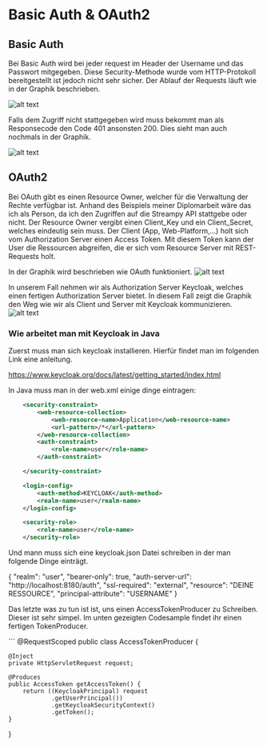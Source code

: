# Basic Auth & OAuth2
## Basic Auth
Bei Basic Auth wird bei jeder request im Header der Username und das Passwort mitgegeben. Diese Security-Methode wurde vom HTTP-Protokoll bereitgestellt ist jedoch nicht sehr sicher. 
Der Ablauf der Requests läuft wie in der Graphik beschrieben.

![alt text](https://github.com/1819-5ahif-nvs/1819-5ahif-nvs-assignment04-referate-DaStanzel/tree/master/IMG/basicauth1.png)

Falls dem Zugriff nicht stattgegeben wird muss bekommt man als Responsecode den Code 401 ansonsten 200. Dies sieht man auch nochmals in der Graphik.

![alt text](https://github.com/1819-5ahif-nvs/1819-5ahif-nvs-assignment04-referate-DaStanzel/tree/master/IMG/basicauth.png)

## OAuth2
Bei OAuth gibt es einen Resource Owner, welcher für die Verwaltung der Rechte verfügbar ist. Anhand des Beispiels meiner Diplomarbeit wäre das ich als Person, da ich den Zugriffen auf die Streampy API stattgebe oder nicht.
Der Resource Owner vergibt einen Client_Key und ein Client_Secret, welches eindeutig sein muss. Der Client (App, Web-Platform,...) holt sich vom Authorization Server einen Access Token. Mit diesem Token kann der User die Ressourcen abgreifen, die er sich vom Resource Server mit REST-Requests holt.

In der Graphik wird beschrieben wie OAuth funktioniert.
![alt text](https://github.com/1819-5ahif-nvs/1819-5ahif-nvs-assignment04-referate-DaStanzel/tree/master/IMG/Oauth.png)

In unserem Fall nehmen wir als Authorization Server Keycloak, welches einen fertigen Authorization Server bietet.
In diesem Fall zeigt die Graphik den Weg wie wir als Client und Server mit Keycloak kommunizieren.
![alt text](https://github.com/1819-5ahif-nvs/1819-5ahif-nvs-assignment04-referate-DaStanzel/tree/master/IMG/oauth1.png)

### Wie arbeitet man mit Keycloak in Java
Zuerst muss man sich keycloak installieren. Hierfür findet man im folgenden Link eine anleitung.


https://www.keycloak.org/docs/latest/getting_started/index.html


In Java muss man in der web.xml einige dinge eintragen:
```xml
    <security-constraint>
        <web-resource-collection>
            <web-resource-name>Application</web-resource-name>
            <url-pattern>/*</url-pattern>
        </web-resource-collection>
        <auth-constraint>
            <role-name>user</role-name>
        </auth-constraint>

    </security-constraint>

    <login-config>
        <auth-method>KEYCLOAK</auth-method>
        <realm-name>user</realm-name>
    </login-config>

    <security-role>
        <role-name>user</role-name>
    </security-role>
```

Und mann muss sich eine keycloak.json Datei schreiben in der man folgende Dinge einträgt.

{
  "realm": "user",
  "bearer-only": true,
  "auth-server-url": "http://localhost:8180/auth",
  "ssl-required": "external",
  "resource": "DEINE RESSOURCE",
  "principal-attribute": "USERNAME"
}

Das letzte was zu tun ist ist, uns einen AccessTokenProducer zu Schreiben. Dieser ist sehr simpel. Im unten gezeigten Codesample findet ihr einen fertigen TokenProducer.

´´´
@RequestScoped
public class AccessTokenProducer {

    @Inject
    private HttpServletRequest request;

    @Produces
    public AccessToken getAccessToken() {
        return ((KeycloakPrincipal) request
                .getUserPrincipal())
                .getKeycloakSecurityContext()
                .getToken();
    }
}
```
